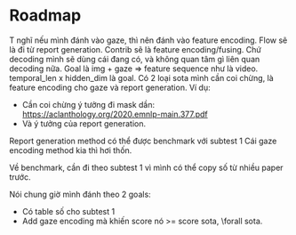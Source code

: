 # Roadmap 
T nghĩ nếu mình đánh vào gaze, thì nên đánh vào feature encoding. 
Flow sẽ là đi từ report generation. Contrib sẽ là feature encoding/fusing. Chứ decoding mình sẽ dùng cái đang có, và không quan tâm gì liên quan decoding nữa. 
Goal là img + gaze => feature sequence như là video. temporal_len x hidden_dim là goal. 
Có 2 loại sota mình cần coi chừng, là feature encoding cho gaze và report generation. 
Ví dụ:
- Cần coi chừng ý tưởng đi mask dần: https://aclanthology.org/2020.emnlp-main.377.pdf 
- Và ý tưởng của report generation. 

Report generation method có thể được benchmark với subtest 1 
Cái gaze encoding method kia thì hơi thốn.

Về benchmark, cần đi theo subtest 1 vì mình có thể copy số từ nhiều paper trước. 

Nói chung giờ mình đánh theo 2 goals:
- Có table số cho subtest 1 
- Add gaze encoding mà khiến score nó >= score sota, \forall sota.
